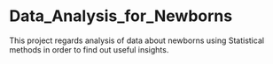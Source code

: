 # Data_Analysis_for_Newborns
This project regards analysis of data about newborns using Statistical methods in order to find out useful insights. 
